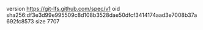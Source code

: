 version https://git-lfs.github.com/spec/v1
oid sha256:df3e3d99e995509c8d108b3528dae50dfcf3414174aad3e7008b37a692fc8573
size 7707
